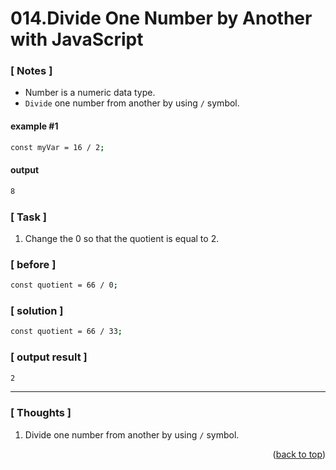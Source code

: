 <a name="topage"></a>

# 014.Divide One Number by Another with JavaScript

### [ Notes ]
  * Number is a numeric data type.
  * `Divide` one number from another by using `/` symbol.

#### example #1

```sh
const myVar = 16 / 2;
```

#### output
```sh
8
```

### [ Task ]
  1. Change the 0 so that the quotient is equal to 2.

### [ before ]

```sh
const quotient = 66 / 0;
```

### [ solution ]

```sh
const quotient = 66 / 33;
```

### [ output result ]

```sh
2
```

-----

### [ Thoughts ]

  1. Divide one number from another by using `/` symbol.
  

<p align="right">(<a href="#topage">back to top</a>)</p>
<br/>
<br/>
